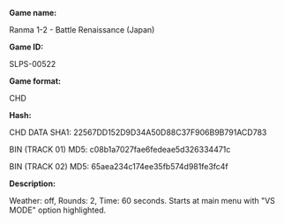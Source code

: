 **Game name:**

Ranma 1-2 - Battle Renaissance (Japan)

**Game ID:**

SLPS-00522

**Game format:**

CHD

**Hash:**

CHD DATA SHA1: 22567DD152D9D34A50D88C37F906B9B791ACD783

BIN (TRACK 01) MD5: c08b1a7027fae6fedeae5d326334471c

BIN (TRACK 02) MD5: 65aea234c174ee35fb574d981fe3fc4f

**Description:**

Weather: off, Rounds: 2, Time: 60 seconds. Starts at main menu with "VS MODE" option highlighted.
